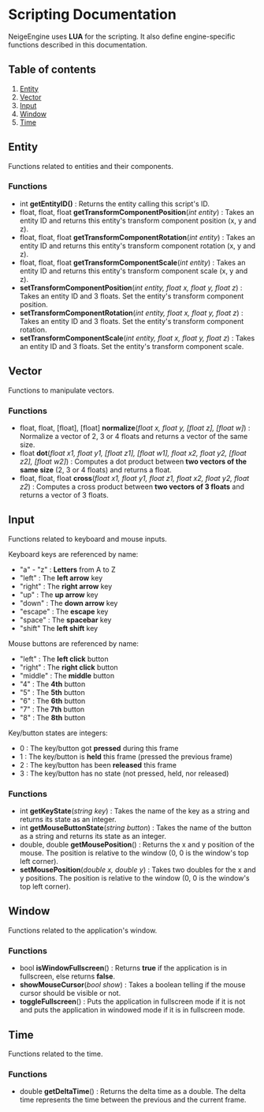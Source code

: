 # Scripting Documentation
NeigeEngine uses **LUA** for the scripting. It also define engine-specific functions described in this documentation.

## Table of contents
1. [Entity](#entity)
2. [Vector](#vector)
3. [Input](#input)
4. [Window](#window)
5. [Time](#time)

## Entity
Functions related to entities and their components.

### Functions
- int **getEntityID()** : Returns the entity calling this script's ID.
- float, float, float **getTransformComponentPosition**(*int entity*) : Takes an entity ID and returns this entity's transform component position (x, y and z).
- float, float, float **getTransformComponentRotation**(*int entity*) : Takes an entity ID and returns this entity's transform component rotation (x, y and z).
- float, float, float **getTransformComponentScale**(*int entity*) : Takes an entity ID and returns this entity's transform component scale (x, y and z).
- **setTransformComponentPosition**(*int entity, float x, float y, float z*) : Takes an entity ID and 3 floats. Set the entity's transform component position.
- **setTransformComponentRotation**(*int entity, float x, float y, float z*) : Takes an entity ID and 3 floats. Set the entity's transform component rotation.
- **setTransformComponentScale**(*int entity, float x, float y, float z*) : Takes an entity ID and 3 floats. Set the entity's transform component scale.

## Vector
Functions to manipulate vectors.

### Functions
- float, float, [float], [float] **normalize**(*float x, float y, [float z], [float w]*) : Normalize a vector of 2, 3 or 4 floats and returns a vector of the same size.
- float **dot**(*float x1, float y1, [float z1], [float w1], float x2, float y2, [float z2], [float w2]*) : Computes a dot product between **two vectors of the same size** (2, 3 or 4 floats) and returns a float.
- float, float, float **cross**(*float x1, float y1, float z1, float x2, float y2, float z2*) : Computes a cross product between **two vectors of 3 floats** and returns a vector of 3 floats.

## Input
Functions related to keyboard and mouse inputs.

Keyboard keys are referenced by name:
- "a" - "z" : **Letters** from A to Z
- "left" : The **left arrow** key
- "right" : The **right arrow** key
- "up" : The **up arrow** key
- "down" : The **down arrow** key
- "escape" : The **escape** key
- "space" : The **spacebar** key
- "shift" The **left shift** key

Mouse buttons are referenced by name:
- "left" : The **left click** button
- "right" : The **right click** button
- "middle" : The **middle** button
- "4" : The **4th** button
- "5" : The **5th** button
- "6" : The **6th** button
- "7" : The **7th** button
- "8" : The **8th** button

Key/button states are integers:
- 0 : The key/button got **pressed** during this frame
- 1 : The key/button is **held** this frame (pressed the previous frame)
- 2 : The key/button has been **released** this frame
- 3 : The key/button has no state (not pressed, held, nor released)

### Functions
- int **getKeyState**(*string key*) : Takes the name of the key as a string and returns its state as an integer.
- int **getMouseButtonState**(*string button*) : Takes the name of the button as a string and returns its state as an integer.
- double, double **getMousePosition**() : Returns the x and y position of the mouse. The position is relative to the window (0, 0 is the window's top left corner).
- **setMousePosition**(*double x, double y*) : Takes two doubles for the x and y positions. The position is relative to the window (0, 0 is the window's top left corner).

## Window
Functions related to the application's window.

### Functions
- bool **isWindowFullscreen**() : Returns **true** if the application is in fullscreen, else returns **false**.
- **showMouseCursor**(*bool show*) : Takes a boolean telling if the mouse cursor should be visible or not.
- **toggleFullscreen**() : Puts the application in fullscreen mode if it is not and puts the application in windowed mode if it is in fullscreen mode.

##  Time
Functions related to the time.

### Functions
- double **getDeltaTime**() : Returns the delta time as a double. The delta time represents the time between the previous and the current frame.
